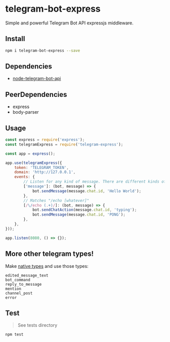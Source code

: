 # telegram-bot-express

Simple and powerful Telegram Bot API expressjs middleware.

## Install
```bash
npm i telegram-bot-express --save
```

## Dependencies
- [node-telegram-bot-api](https://github.com/yagop/node-telegram-bot-api)

## PeerDependencies
- express
- body-parser

## Usage
```javascript
const express = require('express');
const telegramExpress = require('telegram-express');

const app = express();

app.use(telegramExpress({
    token: 'TELEGRAM_TOKEN',
    domain: 'http://127.0.0.1',
    events: {
        // Listen for any kind of message. There are different kinds of messages.
        ['message']: (bot, message) => {
            bot.sendMessage(message.chat.id, 'Hello World');
        },
        // Matches "/echo [whatever]"
        [/\/echo (.+)/]: (bot, message) => {
            bot.sendChatAction(message.chat.id, 'typing');
            bot.sendMessage(message.chat.id, 'PONG');
        },
    },
}));

app.listen(8080, () => {});
```

## More other telegram types!
Make [native types](https://core.telegram.org/bots/api) and use those types: 

```
edited_message_text
bot_command
reply_to_message
mention
channel_post
error
```

## Test
> See tests directory

```bash
npm test
```
